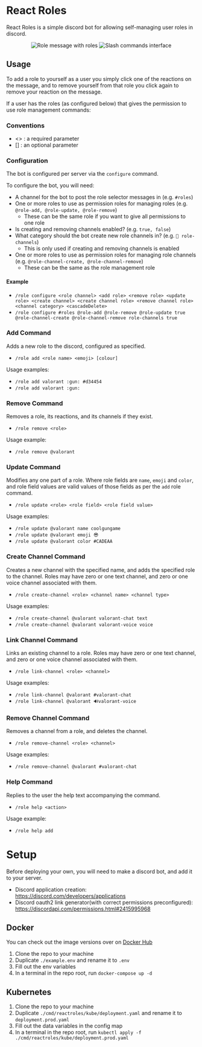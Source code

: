 # React Roles

React Roles is a simple discord bot for allowing self-managing user roles in discord.

<p align="center">
    <img src="https://user-images.githubusercontent.com/26305909/170378884-1969ed52-799a-4387-9beb-8187859c9750.png" alt="Role message with roles"/>
    <img src="https://github.com/Zaptross/reactroles/assets/26305909/9643bd06-6d91-40e2-b297-2beac6cffdca" alt="Slash commands interface"/>
</p>

## Usage

To add a role to yourself as a user you simply click one of the reactions on the message, and to remove yourself from that role you click again to remove your reaction on the message.

If a user has the roles (as configured below) that gives the permission to use role management commands:

### Conventions

- <> : a required parameter
- [] : an optional parameter

### Configuration

The bot is configured per server via the `configure` command.

To configure the bot, you will need:

- A channel for the bot to post the role selector messages in (e.g. `#roles`)
- One or more roles to use as permission roles for managing roles (e.g. `@role-add, @role-update, @role-remove`)
  - These can be the same role if you want to give all permissions to one role
- Is creating and removing channels enabled? (e.g. `true, false`)
- What category should the bot create new role channels in? (e.g. `📁 role-channels`)
  - This is only used if creating and removing channels is enabled
- One or more roles to use as permission roles for managing role channels (e.g. `@role-channel-create, @role-channel-remove`)
  - These can be the same as the role management role

#### Example

- `/role configure <role channel> <add role> <remove role> <update role> <create channel> <create channel role> <remove channel role> <channel category> <cascadeDelete>`
- `/role configure #roles @role-add @role-remove @role-update true  @role-channel-create @role-channel-remove role-channels true`

### Add Command

Adds a new role to the discord, configured as specified.

- `/role add <role name> <emoji> [colour]`

Usage examples:

- `/role add valorant :gun: #d34454`
- `/role add valorant :gun:`

### Remove Command

Removes a role, its reactions, and its channels if they exist.

- `/role remove <role>`

Usage example:

- `/role remove @valorant`

### Update Command

Modifies any one part of a role.
Where role fields are `name`, `emoji` and `color`, and role field values are valid values of those fields as per the `add` role command.

- `/role update <role> <role field> <role field value>`

Usage examples:

- `/role update @valorant name coolgungame`
- `/role update @valorant emoji 😎`
- `/role update @valorant color #CADEAA`

### Create Channel Command

Creates a new channel with the specified name, and adds the specified role to the channel.
Roles may have zero or one text channel, and zero or one voice channel associated with them.

- `/role create-channel <role> <channel name> <channel type>`

Usage examples:

- `/role create-channel @valorant valorant-chat text`
- `/role create-channel @valorant valorant-voice voice`

### Link Channel Command

Links an existing channel to a role.
Roles may have zero or one text channel, and zero or one voice channel associated with them.

- `/role link-channel <role> <channel>`

Usage examples:

- `/role link-channel @valorant #valorant-chat`
- `/role link-channel @valorant 🔊valorant-voice`

### Remove Channel Command

Removes a channel from a role, and deletes the channel.

- `/role remove-channel <role> <channel>`

Usage examples:

- `/role remove-channel @valorant #valorant-chat`

### Help Command

Replies to the user the help text accompanying the command.

- `/role help <action>`

Usage example:

- `/role help add`

# Setup

Before deploying your own, you will need to make a discord bot, and add it to your server.

- Discord application creation: https://discord.com/developers/applications
- Discord oauth2 link generator(with correct permissions preconfigured): https://discordapi.com/permissions.html#2415995968

## Docker

You can check out the image versions over on [Docker Hub](https://hub.docker.com/r/zaptross/reactroles)

1. Clone the repo to your machine
2. Duplicate `./example.env` and rename it to `.env`
3. Fill out the env variables
4. In a terminal in the repo root, run `docker-compose up -d`

## Kubernetes

1. Clone the repo to your machine
2. Duplicate `./cmd/reactroles/kube/deployment.yaml` and rename it to `deployment.prod.yaml`
3. Fill out the data variables in the config map
4. In a terminal in the repo root, run `kubectl apply -f ./cmd/reactroles/kube/deployment.prod.yaml`

